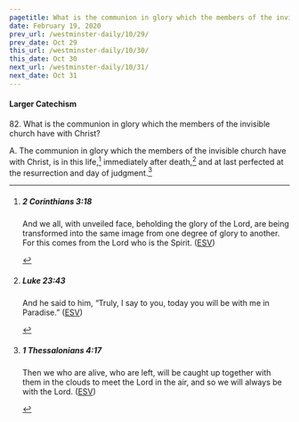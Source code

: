```yaml
---
pagetitle: What is the communion in glory which the members of the invisible church have with Christ?
date: February 19, 2020
prev_url: /westminster-daily/10/29/
prev_date: Oct 29
this_url: /westminster-daily/10/30/
this_date: Oct 30
next_url: /westminster-daily/10/31/
next_date: Oct 31
---
```


#### Larger Catechism

82\. What is the communion in glory which the members of the invisible church have with Christ?

A. The communion in glory which the members of the invisible church have with Christ, is in this life,[^fnref:wlc1] immediately after death,[^fnref:wlc2] and at last perfected at the resurrection and day of judgment.[^fnref:wlc3]


[^fnref:wlc1]: <div class="esv"><h5>2 Corinthians 3:18</h5> <div class="esv-text"><p id="p47003018.01-1">And we all, with unveiled face, beholding the glory of the Lord, are being transformed into the same image from one degree of glory to another. For this comes from the Lord who is the Spirit.  (<a href="http://www.esv.org" class="copyright">ESV</a>)</p> </div> </div>

[^fnref:wlc2]: <div class="esv"><h5>Luke 23:43</h5> <div class="esv-text"><p id="p42023043.01-1">And he said to him, <span class="woc">&#8220;Truly, I say to you, today you will be with me in Paradise.&#8221;</span>  (<a href="http://www.esv.org" class="copyright">ESV</a>)</p> </div> </div>

[^fnref:wlc3]: <div class="esv"><h5>1 Thessalonians 4:17</h5> <div class="esv-text"><p id="p52004017.01-1">Then we who are alive, who are left, will be caught up together with them in the clouds to meet the Lord in the air, and so we will always be with the Lord.  (<a href="http://www.esv.org" class="copyright">ESV</a>)</p> </div> </div>

